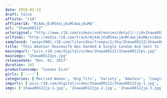```yaml
---
date: 2019-01-13
draft: false
affsite: "r18"
afflinkr18: "NjA4LjEuMS4xLjAuMC4wLjAuMA"
url: "1hawa00122"
urloriginal: "http://www.r18.com/videos/vod/movies/detail/-/id=1hawa00122"
urlfinal: "http://media.r18.com/track/NjA4LjEuMS4xLjAuMC4wLjAuMA/videos/vod/movies/detail/-/id=1hawa00122"
samplevid: "awspv3001.r18.com/litevideo/freepv/1/1ha/1hawa00122/1hawa00122_dmb_w.mp4"
title: "This Amateur Housewife Was Handed A Single Condom And Sent To The Home Of A Regular College Student To Spend The Night But She Wouldn't Be Satisfied With Just One Rubber Fuck And So She Let Him Have A Creampie For The Second Round And Wiggled And Jiggled Herself Into Cowgirl Position For A Sexy H Cup Titty Jiggling Fuck Fest Yurie-san, Age 35"
mainimgurl: "pics.r18.com/digital/video/1hawa00122/1hawa00122ps.jpg"
mainimgs: "1hawa00122ps.jpg"
releasedate: "Nov. 02, 2017"
duration: 145
productioncomp: "Cosmos Eizo"
girls: ['----']
categories: ['Married Woman', 'Big Tits', 'Variety', 'Amateur', 'Cowgirl', 'Creampie', 'Hi-Def', 'Special 7 studios SALE']
imgurls: ['pics.r18.com/digital/video/1hawa00122/1hawa00122jp-1.jpg', 'pics.r18.com/digital/video/1hawa00122/1hawa00122jp-2.jpg', 'pics.r18.com/digital/video/1hawa00122/1hawa00122jp-3.jpg', 'pics.r18.com/digital/video/1hawa00122/1hawa00122jp-4.jpg', 'pics.r18.com/digital/video/1hawa00122/1hawa00122jp-5.jpg', 'pics.r18.com/digital/video/1hawa00122/1hawa00122jp-6.jpg', 'pics.r18.com/digital/video/1hawa00122/1hawa00122jp-7.jpg', 'pics.r18.com/digital/video/1hawa00122/1hawa00122jp-8.jpg', 'pics.r18.com/digital/video/1hawa00122/1hawa00122jp-9.jpg', 'pics.r18.com/digital/video/1hawa00122/1hawa00122jp-10.jpg', 'pics.r18.com/digital/video/1hawa00122/1hawa00122jp-11.jpg', 'pics.r18.com/digital/video/1hawa00122/1hawa00122jp-12.jpg', 'pics.r18.com/digital/video/1hawa00122/1hawa00122jp-13.jpg', 'pics.r18.com/digital/video/1hawa00122/1hawa00122jp-14.jpg', 'pics.r18.com/digital/video/1hawa00122/1hawa00122jp-15.jpg', 'pics.r18.com/digital/video/1hawa00122/1hawa00122jp-16.jpg', 'pics.r18.com/digital/video/1hawa00122/1hawa00122jp-17.jpg', 'pics.r18.com/digital/video/1hawa00122/1hawa00122jp-18.jpg', 'pics.r18.com/digital/video/1hawa00122/1hawa00122jp-19.jpg', 'pics.r18.com/digital/video/1hawa00122/1hawa00122jp-20.jpg']
imgs: ['1hawa00122jp-1.jpg', '1hawa00122jp-2.jpg', '1hawa00122jp-3.jpg', '1hawa00122jp-4.jpg', '1hawa00122jp-5.jpg', '1hawa00122jp-6.jpg', '1hawa00122jp-7.jpg', '1hawa00122jp-8.jpg', '1hawa00122jp-9.jpg', '1hawa00122jp-10.jpg', '1hawa00122jp-11.jpg', '1hawa00122jp-12.jpg', '1hawa00122jp-13.jpg', '1hawa00122jp-14.jpg', '1hawa00122jp-15.jpg', '1hawa00122jp-16.jpg', '1hawa00122jp-17.jpg', '1hawa00122jp-18.jpg', '1hawa00122jp-19.jpg', '1hawa00122jp-20.jpg']
---
```

